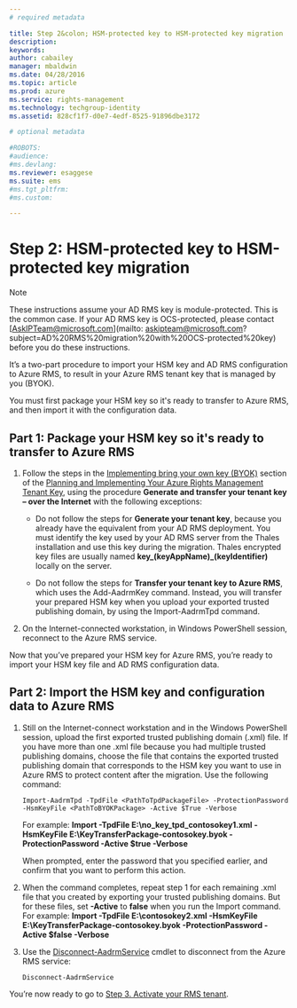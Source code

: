 ```yaml
---
# required metadata

title: Step 2&colon; HSM-protected key to HSM-protected key migration | Azure RMS
description:
keywords:
author: cabailey
manager: mbaldwin
ms.date: 04/28/2016
ms.topic: article
ms.prod: azure
ms.service: rights-management
ms.technology: techgroup-identity
ms.assetid: 828cf1f7-d0e7-4edf-8525-91896dbe3172

# optional metadata

#ROBOTS:
#audience:
#ms.devlang:
ms.reviewer: esaggese
ms.suite: ems
#ms.tgt_pltfrm:
#ms.custom:

---
```


# Step 2: HSM-protected key to HSM-protected key migration

> [!NOTE]
> These instructions assume your AD RMS key is module-protected. This is the common case. If your AD RMS key is OCS-protected, please contact [AskIPTeam@microsoft.com](mailto: askipteam@microsoft.com?subject=AD%20RMS%20migration%20with%20OCS-protected%20key) before you do these instructions.

It’s a two-part procedure to import your HSM key and AD RMS configuration to Azure RMS, to result in your Azure RMS tenant key that is managed by you (BYOK).

You must first package your HSM key so it's ready to transfer to Azure RMS, and then import it with the configuration data.

## Part 1: Package your HSM key so it's ready to transfer to Azure RMS

1.  Follow the steps in the [Implementing bring your own key (BYOK)](planning-and-implementing-your-azure-rights-management-tenant-key.md#BKMK_ImplementBYOK) section of the [Planning and Implementing Your Azure Rights Management Tenant Key](planning-and-implementing-your-azure-rights-management-tenant-key.md), using the procedure **Generate and transfer your tenant key – over the Internet** with the following exceptions:

    -   Do not follow the steps for **Generate your tenant key**, because you already have the equivalent from your AD RMS deployment. You must identify the key used by your AD RMS server from the Thales installation and use this key during the migration. Thales encrypted key files are usually named **key_(keyAppName)_(keyIdentifier)** locally on the server.

    -   Do not follow the steps for **Transfer your tenant key to Azure RMS**, which uses the  Add-AadrmKey command.  Instead, you will transfer your prepared HSM key when you upload your exported trusted publishing domain, by using the Import-AadrmTpd command.

2.  On the Internet-connected workstation, in Windows PowerShell session, reconnect to the Azure RMS service.

Now that you’ve prepared your HSM key for Azure RMS, you’re ready to import your HSM key file and AD RMS configuration data.

## Part 2: Import the HSM key and configuration data to Azure RMS

1.  Still on the Internet-connect workstation and in the Windows PowerShell session, upload the first exported trusted publishing domain (.xml) file. If you have more than one .xml file because you had multiple trusted publishing domains, choose the file that contains the exported trusted publishing domain that corresponds to the HSM key you want to use in Azure RMS to protect content after the migration. Use the following command:

    ```
    Import-AadrmTpd -TpdFile <PathToTpdPackageFile> -ProtectionPassword -HsmKeyFile <PathToBYOKPackage> -Active $True -Verbose
    ```
    For example: **Import -TpdFile E:\no_key_tpd_contosokey1.xml  -HsmKeyFile E:\KeyTransferPackage-contosokey.byok -ProtectionPassword -Active $true -Verbose**

    When prompted, enter the password that you specified earlier, and confirm that you want to perform this action.

2.  When the command completes, repeat step 1 for each remaining  .xml file that you created by exporting your trusted publishing domains. But for these files, set **-Active** to **false** when you run the Import command.  For example: **Import -TpdFile E:\contosokey2.xml -HsmKeyFile E:\KeyTransferPackage-contosokey.byok -ProtectionPassword -Active $false -Verbose**

3.  Use the [Disconnect-AadrmService](http://msdn.microsoft.com/library/windowsazure/dn629416.aspx) cmdlet to disconnect from the Azure RMS service:

    ```
    Disconnect-AadrmService
    ```

You’re now ready to go to [Step 3. Activate your RMS tenant](migrating-from-ad-rms-to-azure-rights-management.md#BKMK_Step3Migration).

